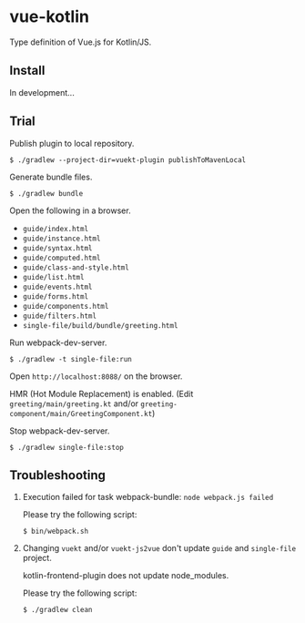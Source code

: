 # vue-kotlin
Type definition of Vue.js for Kotlin/JS.

## Install

In development...

## Trial

Publish plugin to local repository.

```
$ ./gradlew --project-dir=vuekt-plugin publishToMavenLocal
```

Generate bundle files.

```$shell
$ ./gradlew bundle
```

Open the following in a browser.
- `guide/index.html`
- `guide/instance.html`
- `guide/syntax.html`
- `guide/computed.html`
- `guide/class-and-style.html`
- `guide/list.html`
- `guide/events.html`
- `guide/forms.html`
- `guide/components.html`
- `guide/filters.html`
- `single-file/build/bundle/greeting.html`

Run webpack-dev-server.

```$shell
$ ./gradlew -t single-file:run
```

Open `http://localhost:8088/` on the browser.

HMR (Hot Module Replacement) is enabled.
(Edit `greeting/main/greeting.kt` and/or `greeting-component/main/GreetingComponent.kt`)

Stop webpack-dev-server.

```$shell
$ ./gradlew single-file:stop
```

## Troubleshooting

1. Execution failed for task webpack-bundle: `node webpack.js failed`

    Please try the following script:
    ```
    $ bin/webpack.sh
    ```

1. Changing `vuekt` and/or `vuekt-js2vue` don't update `guide` and `single-file` project.

    kotlin-frontend-plugin does not update node_modules.
    
    Please try the following script:
    ```
    $ ./gradlew clean
    ```